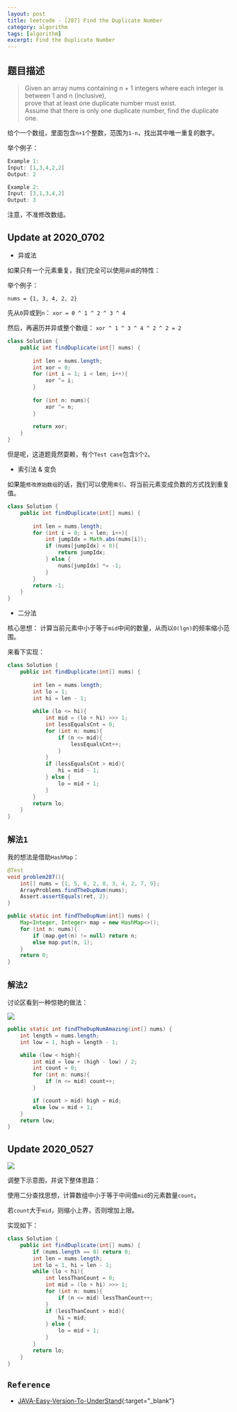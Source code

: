```yaml
---
layout: post
title: leetcode - [287] Find the Duplicate Number
category: algorithm
tags: [algorithm]
excerpt: Find the Duplicate Number
---
```



## 题目描述  

> Given an array nums containing n + 1 integers where each integer is between 1 and n (inclusive),  
> prove that at least one duplicate number must exist.  
> Assume that there is only one duplicate number, find the duplicate one.  

给个一个数组，里面包含`n+1`个整数，范围为`1-n`，找出其中唯一重复的数字。  

举个例子：  

``` java
Example 1:
Input: [1,3,4,2,2]
Output: 2

Example 2:
Input: [3,1,3,4,2]
Output: 3
```

注意，不准修改数组。  

## Update at 2020_0702  

- 异或法 

如果只有一个元素重复，我们完全可以使用`异或`的特性：  

举个例子：  

`nums = {1, 3, 4, 2, 2}`  

先从`0`异或到`n`： `xor = 0 ^ 1 ^ 2 ^ 3 ^ 4`  

然后，再遍历并异或整个数组： `xor ^ 1 ^ 3 ^ 4 ^ 2 ^ 2 = 2`  

``` java
class Solution {
    public int findDuplicate(int[] nums) {
        
        int len = nums.length;
        int xor = 0;
        for (int i = 1; i < len; i++){
            xor ^= i;
        }
        
        for (int n: nums){
            xor ^= n;
        }
        
        return xor;
    }
}
```

但是呢，这道题竟然耍赖，有个`Test case`包含`5`个`2`。  

- 索引法 & 变负  

如果能`修改原始数组`的话，我们可以使用`索引`、将当前元素变成负数的方式找到重复值。  

``` java
class Solution {
    public int findDuplicate(int[] nums) {
        
        int len = nums.length;
        for (int i = 0; i < len; i++){
            int jumpIdx = Math.abs(nums[i]);
            if (nums[jumpIdx] < 0){
                return jumpIdx;
            } else {
                nums[jumpIdx] *= -1;
            }
        }
        return -1;
    }
}
```

- 二分法  

核心思想： 计算当前元素中小于等于`mid`中间的数量，从而以`O(lgn)`的频率缩小范围。  

来看下实现：  

``` java
class Solution {
    public int findDuplicate(int[] nums) {
        
        int len = nums.length;
        int lo = 1;
        int hi = len - 1;
        
        while (lo <= hi){
            int mid = (lo + hi) >>> 1;
            int lessEqualsCnt = 0;
            for (int n: nums){
                if (n <= mid){
                    lessEqualsCnt++;
                }
            }
            if (lessEqualsCnt > mid){
                hi = mid - 1;
            } else {
                lo = mid + 1;
            }
        }
        return lo;
    }
}
```


## `解法1`  

我的想法是借助`HashMap`：  

``` java
@Test
void problem287(){
    int[] nums = {1, 5, 6, 2, 8, 3, 4, 2, 7, 9};
    ArrayProblems.findTheDupNum(nums);
    Assert.assertEquals(ret, 2);
}

public static int findTheDupNum(int[] nums) {
    Map<Integer, Integer> map = new HashMap<>();
    for (int n: nums){
        if (map.get(n) != null) return n;
        else map.put(n, 1);
    }
    return 0;
}
```


## `解法2`  

讨论区看到一种惊艳的做法：  

![](https://yyc-images.oss-cn-beijing.aliyuncs.com/287.png)  

``` java
public static int findTheDupNumAmazing(int[] nums) {
    int length = nums.length;
    int low = 1, high = length - 1;

    while (low < high){
        int mid = low + (high - low) / 2;
        int count = 0;
        for (int n: nums){
            if (n <= mid) count++;
        }

        if (count > mid) high = mid;
        else low = mid + 1;
    }
    return low;
}
```

## Update 2020_0527  

![](https://yyc-images.oss-cn-beijing.aliyuncs.com/leetcode_287_update_at_2020_0527.png)  

调整下示意图，并说下整体思路：  

使用二分查找思想，计算数组中小于等于中间值`mid`的元素数量`count`。  

若`count`大于`mid`，则缩小上界，否则增加上限。  


实现如下：  

``` java
class Solution {
    public int findDuplicate(int[] nums) {
        if (nums.length == 0) return 0;
        int len = nums.length;
        int lo = 1, hi = len - 1;
        while (lo < hi){
            int lessThanCount = 0;
            int mid = (lo + hi) >>> 1;
            for (int n: nums){
                if (n <= mid) lessThanCount++;
            }
            if (lessThanCount > mid){
                hi = mid;
            } else {
                lo = mid + 1;
            }
        }
        return lo;
    }
}
```

## `Reference`  
- [JAVA-Easy-Version-To-UnderStand](https://leetcode.com/problems/find-the-duplicate-number/discuss/72906/JAVA-Easy-Version-To-UnderStand!!!!!!!!!){:target="_blank"}  
